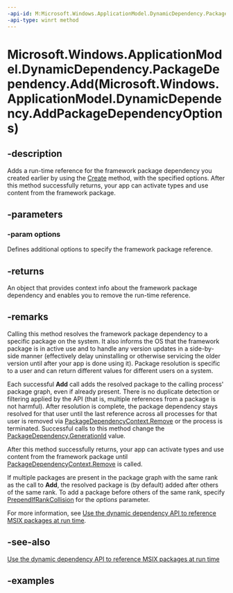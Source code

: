 ```yaml
---
-api-id: M:Microsoft.Windows.ApplicationModel.DynamicDependency.PackageDependency.Add(Microsoft.Windows.ApplicationModel.DynamicDependency.AddPackageDependencyOptions)
-api-type: winrt method
---
```


# Microsoft.Windows.ApplicationModel.DynamicDependency.PackageDependency.Add(Microsoft.Windows.ApplicationModel.DynamicDependency.AddPackageDependencyOptions)

<!--
public Microsoft.Windows.ApplicationModel.DynamicDependency.PackageDependencyContext Add (Microsoft.Windows.ApplicationModel.DynamicDependency.AddPackageDependencyOptions options);
-->


## -description

Adds a run-time reference for the framework package dependency you created earlier by using the [Create](/windows/windows-app-sdk/api/winrt/microsoft.windows.applicationmodel.dynamicdependency.packagedependency.create) method, with the specified options. After this method successfully returns, your app can activate types and use content from the framework package.

## -parameters

### -param options

Defines additional options to specify the framework package reference.

## -returns

An object that provides context info about the framework package dependency and enables you to remove the run-time reference.

## -remarks

Calling this method resolves the framework package dependency to a specific package on the system. It also informs the OS that the framework package is in active use and to handle any version updates in a side-by-side manner (effectively delay uninstalling or otherwise servicing the older version until after your app is done using it). Package resolution is specific to a user and can return different values for different users on a system.

Each successful **Add** call adds the resolved package to the calling process' package graph, even if already present. There is no duplicate detection or filtering applied by the API (that is, multiple references from a package is not harmful). After resolution is complete, the package dependency stays resolved for that user until the last reference across all processes for that user is removed via [PackageDependencyContext.Remove](packagedependencycontext_remove_13687727.md) or the process is terminated. Successful calls to this method change the [PackageDependency.GenerationId](packagedependency_generationid.md) value.

After this method successfully returns, your app can activate types and use content from the framework package until [PackageDependencyContext.Remove](packagedependencycontext_remove_13687727.md) is called.

If multiple packages are present in the package graph with the same rank as the call to **Add**, the resolved package is (by default) added after others of the same rank. To add a package before others of the same rank, specify [PrependIfRankCollision](addpackagedependencyoptions_prependifrankcollision.md) for the *options* parameter.

For more information, see [Use the dynamic dependency API to reference MSIX packages at run time](/windows/apps/desktop/modernize/framework-packages/use-the-dynamic-dependency-api).

## -see-also

[Use the dynamic dependency API to reference MSIX packages at run time](/windows/apps/desktop/modernize/framework-packages/use-the-dynamic-dependency-api)

## -examples


